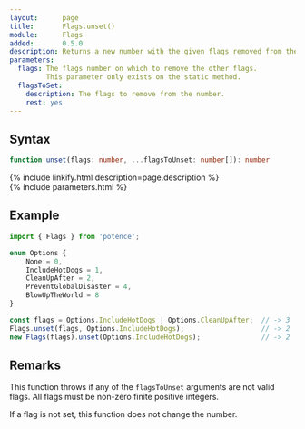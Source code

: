 ```yaml
---
layout:      page
title:       Flags.unset()
module:      Flags
added:       0.5.0
description: Returns a new number with the given flags removed from the number.
parameters:
  flags: The flags number on which to remove the other flags.
         This parameter only exists on the static method.
  flagsToSet:
    description: The flags to remove from the number.
    rest: yes
---
```

## Syntax

```ts
function unset(flags: number, ...flagsToUnset: number[]): number
```

<div class="description">{% include linkify.html description=page.description %}</div>
{% include parameters.html %}

## Example

```ts
import { Flags } from 'potence';

enum Options {
    None = 0,
    IncludeHotDogs = 1,
    CleanUpAfter = 2,
    PreventGlobalDisaster = 4,
    BlowUpTheWorld = 8
}

const flags = Options.IncludeHotDogs | Options.CleanUpAfter;  // -> 3
Flags.unset(flags, Options.IncludeHotDogs);                   // -> 2
new Flags(flags).unset(Options.IncludeHotDogs);               // -> 2
```

## Remarks

This function throws if any of the `flagsToUnset` arguments are not valid flags.
All flags must be non-zero finite positive integers.

If a flag is not set, this function does not change the number.
